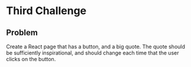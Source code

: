 # Third Challenge

## Problem

Create a React page that has a button, and a big quote. The quote should be sufficiently inspirational, and should change each time that the user clicks on the button.
